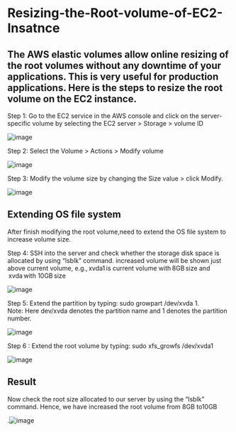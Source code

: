# Resizing-the-Root-volume-of-EC2-Insatnce
## The AWS elastic volumes allow online resizing of the root volumes without any downtime of your applications. This is very useful for production applications. Here is the steps to resize the root volume on the EC2 instance.

Step 1: Go to the EC2 service in the AWS console and click on the server-specific volume by selecting the EC2 server > Storage > volume ID

![image](https://github.com/Rashek-R/Resizing-the-Root-Partition-on-an-AWS-Linux-Instance/assets/134732001/8dc4423c-4d2d-4634-9bbf-9b15ee522a25)

Step 2: Select the Volume > Actions > Modify volume

![image](https://github.com/Rashek-R/Resizing-the-Root-Partition-on-an-AWS-Linux-Instance/assets/134732001/5fef3e8a-621e-4905-9fc5-d78b412c37f7)

Step 3: Modify the volume size by changing the Size value > click Modify.

![image](https://github.com/Rashek-R/Resizing-the-Root-Partition-on-an-AWS-Linux-Instance/assets/134732001/23790e1d-bc32-47d0-9405-da2a65c3a970)

## Extending OS file system

After finish modifying the root volume,need to extend the OS file system to increase volume size.

Step 4: SSH into the server and check whether the storage disk space is allocated by using “lsblk” command. increased volume will be shown just above current volume, e.g., xvda1 is current volume with 8GB size and  xvda with 10GB size

![image](https://github.com/Rashek-R/Resizing-the-Root-Partition-on-an-AWS-Linux-Instance/assets/134732001/b926f0d4-9f41-4934-b9c4-d00df6080668)

Step 5: Extend the partition by typing: sudo growpart /dev/xvda 1.  
Note: Here dev/xvda denotes the partition name and 1 denotes the partition number. 

![image](https://github.com/Rashek-R/Resizing-the-Root-Partition-on-an-AWS-Linux-Instance/assets/134732001/75cfe93a-273c-40d3-bbae-1f907ddc3885)

Step 6 : Extend the root volume by typing: sudo xfs_growfs /dev/xvda1 

![image](https://github.com/Rashek-R/Resizing-the-Root-Partition-on-an-AWS-Linux-Instance/assets/134732001/444524c6-644e-4296-a4da-1a604e5c1993)

## Result
Now check the root size allocated to our server by using the “lsblk” command.
Hence, we have increased the root volume from 8GB to10GB

.![image](https://github.com/Rashek-R/Resizing-the-Root-Partition-on-an-AWS-Linux-Instance/assets/134732001/5d254192-0dd4-4896-afc2-1677449c285a)
 






